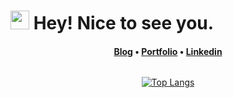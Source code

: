 <h1><img src="https://emojis.slackmojis.com/emojis/images/1531849430/4246/blob-sunglasses.gif?1531849430" width="30"/> Hey! Nice to see you.</h1>

<h4 style="text-align: center;"> 
  <a href="https://z5208980.github.io/blog">Blog</a> • 
  <a href="https://z5208980.github.io/me/">Portfolio</a> • 
  <a href="https://www.linkedin.com/in/pitatoran/">Linkedin</a>
</h4>

<div style="  width:100%; display: flex; justify-content: center;">

[![Top Langs](https://github-readme-stats.vercel.app/api/top-langs/?username=z5208980&layout=compact&theme=algolia)](https://github.com/z5208980)

</div>
